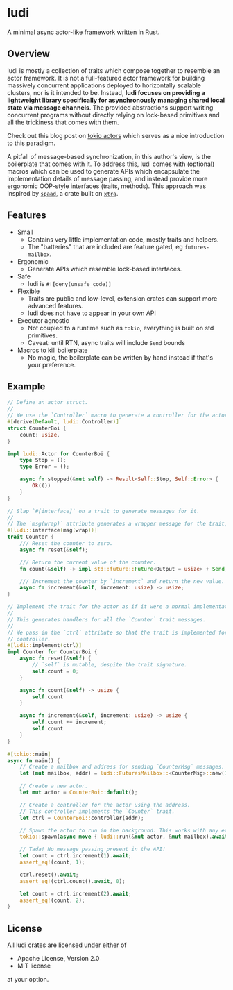 # ludi

A minimal async actor-like framework written in Rust.

## Overview

ludi is mostly a collection of traits which compose together to resemble an actor framework. It is not a full-featured actor framework for building massively concurrent applications deployed to horizontally scalable clusters, nor is it intended to be. Instead, **ludi focuses on providing a lightweight library specifically for asynchronously managing shared local state via message channels**. The provided abstractions support writing concurrent programs without directly relying on lock-based primitives and all the trickiness that comes with them.

Check out this blog post on [tokio actors](https://ryhl.io/blog/actors-with-tokio/) which serves as a nice introduction to this paradigm.

A pitfall of message-based synchronization, in this author's view, is the boilerplate that comes with it. To address this, ludi comes with (optional) macros which can be used to generate APIs which encapsulate the implementation details of message passing, and instead provide more ergonomic OOP-style interfaces (traits, methods). This approach was inspired by [`spaad`](https://github.com/Restioson/spaad), a crate built on [`xtra`](https://github.com/Restioson/xtra).

## Features

- Small
    - Contains very little implementation code, mostly traits and helpers.
    - The "batteries" that are included are feature gated, eg `futures-mailbox`.
- Ergonomic
    - Generate APIs which resemble lock-based interfaces.
- Safe
    - ludi is `#![deny(unsafe_code)]`
- Flexible
    - Traits are public and low-level, extension crates can support more advanced features.
    - ludi does not have to appear in your own API
- Executor agnostic
    - Not coupled to a runtime such as `tokio`, everything is built on std primitives.
    - Caveat: until RTN, async traits will include `Send` bounds
- Macros to kill boilerplate
    - No magic, the boilerplate can be written by hand instead if that's your preference.

## Example

```rust
// Define an actor struct.
//
// We use the `Controller` macro to generate a controller for the actor.
#[derive(Default, ludi::Controller)]
struct CounterBoi {
    count: usize,
}

impl ludi::Actor for CounterBoi {
    type Stop = ();
    type Error = ();

    async fn stopped(&mut self) -> Result<Self::Stop, Self::Error> {
        Ok(())
    }
}

// Slap `#[interface]` on a trait to generate messages for it.
//
// The `msg(wrap)` attribute generates a wrapper message for the trait, called `CounterMsg`.
#[ludi::interface(msg(wrap))]
trait Counter {
    /// Reset the counter to zero.
    async fn reset(&self);

    /// Return the current value of the counter.
    fn count(&self) -> impl std::future::Future<Output = usize> + Send;

    /// Increment the counter by `increment` and return the new value.
    async fn increment(&self, increment: usize) -> usize;
}

// Implement the trait for the actor as if it were a normal implementation block.
//
// This generates handlers for all the `Counter` trait messages.
//
// We pass in the `ctrl` attribute so that the trait is implemented for the actor's
// controller.
#[ludi::implement(ctrl)]
impl Counter for CounterBoi {
    async fn reset(&self) {
        // `self` is mutable, despite the trait signature.
        self.count = 0;
    }

    async fn count(&self) -> usize {
        self.count
    }

    async fn increment(&self, increment: usize) -> usize {
        self.count += increment;
        self.count
    }
}

#[tokio::main]
async fn main() {
    // Create a mailbox and address for sending `CounterMsg` messages.
    let (mut mailbox, addr) = ludi::FuturesMailbox::<CounterMsg>::new(100);

    // Create a new actor.
    let mut actor = CounterBoi::default();

    // Create a controller for the actor using the address.
    // This controller implements the `Counter` trait.
    let ctrl = CounterBoi::controller(addr);

    // Spawn the actor to run in the background. This works with any executor, not just tokio.
    tokio::spawn(async move { ludi::run(&mut actor, &mut mailbox).await });

    // Tada! No message passing present in the API!
    let count = ctrl.increment(1).await;
    assert_eq!(count, 1);

    ctrl.reset().await;
    assert_eq!(ctrl.count().await, 0);

    let count = ctrl.increment(2).await;
    assert_eq!(count, 2);
}
```

## License

All ludi crates are licensed under either of

- Apache License, Version 2.0
- MIT license

at your option.